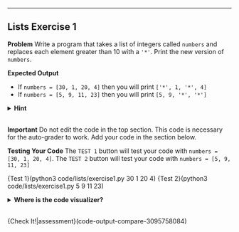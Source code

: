 ----------

## Lists Exercise 1

**Problem**
Write a program that takes a list of integers called `numbers` and replaces each element greater than 10 with a `'*'`. Print the new version of `numbers`.

**Expected Output**
* If `numbers = [30, 1, 20, 4]` then you will print `['*', 1, '*', 4]`
* If `numbers = [5, 9, 11, 23]` then you will print `[5, 9, '*', '*']`

<details>
  <summary><strong>Hint</strong></summary>
  Using the iteration variable alone is not sufficient to change the element of a list. You need to be able to access the <strong>index</strong> of the iteration variable to modify the element.
</details><br>

**Important**
Do not edit the code in the top section. This code is necessary for the auto-grader to work. Add your code in the section below. 

**Testing Your Code**
The `TEST 1` button will test your code with `numbers = [30, 1, 20, 4]`. The `TEST 2` button will test your code with `numbers = [5, 9, 11, 23]`

{Test 1}(python3 code/lists/exercise1.py 30 1 20 4)
{Test 2}(python3 code/lists/exercise1.py 5 9 11 23)

<details>
  <summary><strong>Where is the code visualizer?</strong></summary>
  Unfortunately, the code visualizer does not work with the statement <code>import sys</code>. Since importing the <code>sys</code> module is required for this problem, the code visualizer will not be available for this problem.
</details><br>

{Check It!|assessment}(code-output-compare-3095758084)

